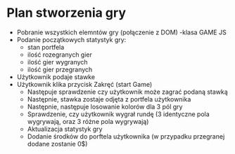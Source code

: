 # Plan stworzenia gry

- Pobranie wszystkich elemntów gry (połączenie z DOM) -klasa GAME JS
- Podanie początkowych statystyk gry:
    - stan portfela
    - ilość rozegranych gier
    - ilość gier wygranych
    - ilość gier przegranych
- Użytkownik podaje stawke
- Użytkownik klika przycisk Zakręć (start Game)
    - Następuje sprawdzenie czy użytkownik może zagrać podaną stawką
    - Następnie, stawka zostaje odjęta z portfela użytkownika
    - Następnie, następuje losowanie kolorów dla 3 pól gry
    - Sprawdzenie, czy użytkownik wygrał rundę (3 identyczne pola wygrywają, oraz 3 różne pola wygrywają)
    - Aktualizacja statystyk gry
    - Dodanie środków do porftela użytkownika (w przypadku przegranej dodane zostanie 0$)
